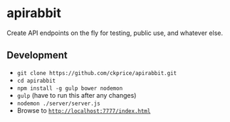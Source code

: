 # apirabbit
Create API endpoints on the fly for testing, public use, and whatever else.

## Development
- `git clone https://github.com/ckprice/apirabbit.git`
- `cd apirabbit`
- `npm install -g gulp bower nodemon`
- `gulp` (have to run this after any changes)
- `nodemon ./server/server.js`
- Browse to [`http://localhost:7777/index.html`](http://localhost:7777/index.html)
